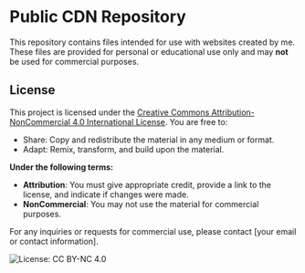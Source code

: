 # Public CDN Repository

This repository contains files intended for use with websites created by me. These files are provided for personal or educational use only and may **not** be used for commercial purposes.

## License

This project is licensed under the [Creative Commons Attribution-NonCommercial 4.0 International License](https://creativecommons.org/licenses/by-nc/4.0/). You are free to:

- Share: Copy and redistribute the material in any medium or format.
- Adapt: Remix, transform, and build upon the material.

**Under the following terms:**

- **Attribution**: You must give appropriate credit, provide a link to the license, and indicate if changes were made.
- **NonCommercial**: You may not use the material for commercial purposes.

For any inquiries or requests for commercial use, please contact [your email or contact information].

![License: CC BY-NC 4.0](https://img.shields.io/badge/License-CC%20BY--NC%204.0-lightgrey.svg)
